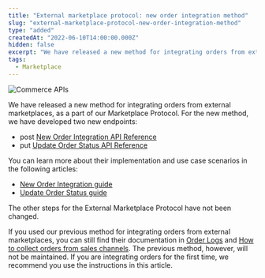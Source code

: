 ```yaml
---
title: "External marketplace protocol: new order integration method"
slug: "external-marketplace-protocol-new-order-integration-method"
type: "added"
createdAt: "2022-06-10T14:00:00.000Z"
hidden: false
excerpt: "We have released a new method for integrating orders from external marketplaces, as a part of our Marketplace Protocol. For the new method, we have developed two new endpoints."
tags:
  - Marketplace
---
```


![Commerce APIs](https://cdn.jsdelivr.net/gh/vtexdocs/dev-portal-content@main/images/external-marketplace-protocol-new-order-integration-method-0.png)

We have released a new method for integrating orders from external marketplaces, as a part of our Marketplace Protocol. For the new method, we have developed two new endpoints:

- <span class="APIMethod APIMethod_fixedWidth APIMethod_post">post</span> [New Order Integration API Reference](https://developers.vtex.com/docs/api-reference/marketplace-protocol-external-marketplace-orders#post-/api/order-integration/orders)
- <span class="APIMethod APIMethod_fixedWidth APIMethod_put">put</span> [Update Order Status API Reference](https://developers.vtex.com/vtex-rest-api/reference/update-order-status)

You can learn more about their implementation and use case scenarios in the following articles:

- [New Order Integration guide](https://developers.vtex.com/vtex-rest-api/docs/external-marketplace-integration-collect-orders)
- [Update Order Status guide](https://developers.vtex.com/vtex-rest-api/docs/external-marketplace-update-order-status)

The other steps for the External Marketplace Protocol have not been changed.

If you used our previous method for integrating orders from external marketplaces, you can still find their documentation in [Order Logs](https://developers.vtex.com/vtex-rest-api/docs/deprecated-order-logs) and [How to collect orders from sales channels](https://developers.vtex.com/vtex-rest-api/docs/deprecated-how-to-collect-orders-from-sales-channels). The previous method, however, will not be maintained. If you are integrating orders for the first time, we recommend you use the instructions in this article.
